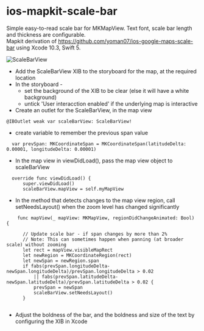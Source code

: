 # ios-mapkit-scale-bar
Simple easy-to-read scale bar for MKMapView.  Text font, scale bar length and thickness are configurable. \
Mapkit derivation of https://github.com/yoman07/ios-google-maps-scale-bar using Xcode 10.3, Swift 5.

![ScaleBarView](https://user-images.githubusercontent.com/4920031/63739451-93353000-c8d0-11e9-8c14-42455995a500.jpg)

  * Add the ScaleBarView XIB to the storyboard for the map, at the required location
  * In the storyboard -
    * set the background of the XIB to be clear (else it will have a white background)
    * untick 'User interacction enabled' if the underlying map is interactive
  * Create an outlet for the ScaleBarView, in the map view
  ```
  @IBOutlet weak var scaleBarView: ScaleBarView!
  ```

  * create variable to remember the previous span value
  ```
    var prevSpan: MKCoordinateSpan = MKCoordinateSpan(latitudeDelta: 0.00001, longitudeDelta: 0.00001)
  ```
  * In the map view in viewDidLoad(), pass the map view object to scaleBarView
  ```
    override func viewDidLoad() {
        super.viewDidLoad()
        scaleBarView.mapView = self.myMapView
  ```
  * In the method that detects changes to the map view region, call setNeedsLayout() when the zoom level has changed significantly
  ```
      func mapView(_ mapView: MKMapView, regionDidChangeAnimated: Bool) {
  
        // Update scale bar - if span changes by more than 2%
        // Note: This can sometimes happen when panning (at broader scale) without zooming
        let rect = mapView.visibleMapRect
        let newRegion = MKCoordinateRegion(rect)
        let newSpan = newRegion.span
        if fabs(prevSpan.longitudeDelta-newSpan.longitudeDelta)/prevSpan.longitudeDelta > 0.02
            || fabs(prevSpan.latitudeDelta-newSpan.latitudeDelta)/prevSpan.latitudeDelta > 0.02 {
            prevSpan = newSpan
            scaleBarView.setNeedsLayout()
        }
        
  ```
  * Adjust the boldness of the bar, and the boldness and size of the text by configuring the XIB in Xcode
